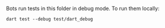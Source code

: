 Bots run tests in this folder in debug mode.
To run them locally:

```
dart test --debug test/dart_debug
```
